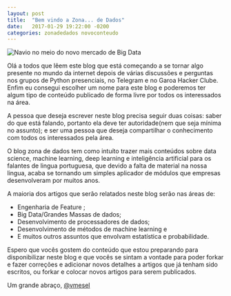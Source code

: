 ```yaml
---
layout: post
title:  "Bem vindo a Zona... de Dados"
date:   2017-01-29 19:22:00 -0200
categories: zonadedados novoconteudo
---
```


![Navio no meio do novo mercado de Big Data](https://media.licdn.com/mpr/mpr/p/4/005/072/006/34c6395.jpg  "Navio no meio do novo mercado de Big Data")

Olá a todos que lêem este blog que está começando a se tornar algo presente no mundo da internet depois de várias discussões e perguntas nos grupos de Python presenciais, no Telegram e no Garoa Hacker Clube. Enfim eu consegui escolher um nome para este blog e poderemos ter algum tipo de conteúdo publicado de forma livre por todos os interessados na área.

A pessoa que deseja escrever neste blog precisa seguir duas coisas: saber do que está falando, portanto ela deve ter autoridade(nem que seja mínima no assunto); e ser uma pessoa que deseja compartilhar o conhecimento com todos os interessados pela área.

O blog zona de dados tem como intuíto trazer mais conteúdos sobre data science, machine learning, deep learning e inteligência artificial para os falantes de lingua portuguesa, que devido a falta de material na nossa lingua, acaba se tornando um simples aplicador de módulos que empresas desenvolveram por muitos anos.

A maioria dos artigos que serão relatados neste blog serão nas áreas de:

- Engenharia de Feature ;
- Big Data/Grandes Massas de dados;
- Desenvolvimento de processadores de dados;
- Desenvolvimento de métodos de machine learning e
- E muitos outros assuntos que envolvam estatística e probabilidade.

Espero que vocês gostem do conteúdo que estou preparando para disponibilizar neste blog e que vocês se sintam a vontade para poder forkar e fazer correções e adicionar novos detalhes a artigos que já tenham sido escritos, ou forkar e colocar novos artigos para serem publicados.

Um grande abraço, [@vmesel](http://www.twitter.com/vmesel)
